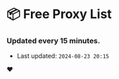 # :package: Free Proxy List
### Updated every 15 minutes.

- Last updated: `2024-08-23 20:15`

:heart:
